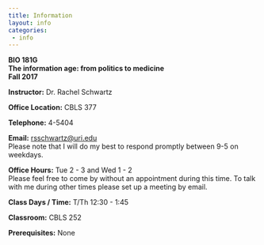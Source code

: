 ```yaml
---
title: Information
layout: info
categories:
 - info
---
```


**BIO 181G**  
**The information age: from politics to medicine**  
**Fall 2017**

**Instructor:** Dr. Rachel Schwartz

**Office Location:** CBLS 377

**Telephone:**  4-5404

**Email:** rsschwartz@uri.edu  
Please note that I will do my best to respond promptly between 9-5 on weekdays.

**Office Hours:**  Tue 2 - 3 and Wed 1 - 2  
Please feel free to come by without an appointment during this time. To talk with me during other times please set up a meeting by email.

**Class Days / Time:**  T/Th 12:30 - 1:45

**Classroom:**  CBLS 252

**Prerequisites:** None
